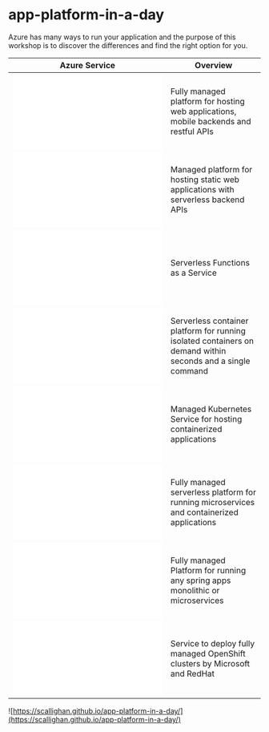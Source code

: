 # app-platform-in-a-day

Azure has many ways to run your application and the purpose of this workshop is to discover the differences and find the right option for you.

| Azure Service | Overview  |
|---------------|-----------|
| ![Azure App Service](app-service.md)  | Fully managed platform for hosting web applications, mobile backends and restful APIs |
| ![Static Web Apps](static-web-apps.md)    | Managed platform for hosting static web applications with serverless backend APIs​ |
| ![Azure Functions](functions.md)    | Serverless Functions as a Service​ |
| ![Azure Container Instances](container-instances.md) | Serverless container platform for running isolated containers on demand within seconds and a single command​ |
| ![Azure Kubernetes Service](aks.md) | Managed Kubernetes Service for hosting containerized applications​ |
| ![Azure Container Apps](container-apps.md) | Fully managed serverless platform for running microservices and containerized applications​ |
| ![Azure Spring Apps](spring-apps.md) | Fully managed Platform for running any spring apps monolithic or microservices​ |
| ![Azure Red Hat OpenShift](aro.md) | Service to deploy fully managed OpenShift clusters by Microsoft and RedHat​ |

![https://scallighan.github.io/app-platform-in-a-day/](https://scallighan.github.io/app-platform-in-a-day/)